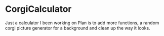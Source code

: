 # CorgiCalculator
Just a calculator I been working on
Plan is to add more functions, a random corgi picture generator for a background and clean up the way it looks.

